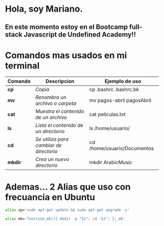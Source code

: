 # Hola, soy Mariano.
## En este momento estoy en el Bootcamp full-stack Javascript de Undefined Academy!!

# Comandos mas usados en mi terminal

| Comando   | Descripcion | Ejemplo de uso |
|-----------|--------|----------------|
| **cp**    | *Copia* | cp .bashrc .bashrc.bk |
| **mv**    | *Renombra un archivo o carpeta* | mv pagos-abril pagosAbril |
| **cat**   | *Muestra el contenido de un archivo* | cat peliculas.txt |
| **ls**    | *Lista el contenido de un directorio* | ls /home/usuario/ |
| **cd**    | *Se utiliza para cambiar de directorio* | cd /home/usuario/Documentos |
| **mkdir** | *Crea un nuevo directorio* | mkdir ArabicMusic |


# Ademas... 2 Alias que uso con frecuancia en Ubuntu

 ```bash
 alias up='sudo apt-get update && sudo apt-get upgrade -y'
 
 alias mk='function_mk(){ mkdir -p "$1"; cd "$1"; };_mk'
 
 ```

